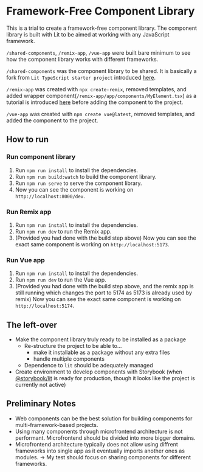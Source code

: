 # Framework-Free Component Library

This is a trial to create a framework-free component library. The component library is built with Lit to be aimed at working with any JavaScript framework.

`/shared-components`, `/remix-app`, `/vue-app` were built bare minimum to see how the component library works with different frameworks.

`/shared-components` was the component library to be shared. It is basically a fork from `Lit TypeScript starter project` introduced [here](https://lit.dev/docs/tools/starter-kits/).

`/remix-app` was created with `npx create-remix`, removed templates, and added wrapper component(`/remix-app/app/components/MyElement.tsx`) as a tutorial is introduced [here](https://lit.dev/docs/frameworks/react/) before adding the component to the project.

`/vue-app` was created with `npm create vue@latest`, removed templates, and added the component to the project.

## How to run

### Run component library

1. Run `npm run install` to install the dependencies.
2. Run `npm run build:watch` to build the component library.
3. Run `npm run serve` to serve the component library.
4. Now you can see the component is working on `http://localhost:8000/dev`.

### Run Remix app

1. Run `npm run install` to install the dependencies.
2. Run `npm run dev` to run the Remix app.
3. (Provided you had done with the build step above) Now you can see the exact same component is working on `http://localhost:5173`.

### Run Vue app

1. Run `npm run install` to install the dependencies.
2. Run `npm run dev` to run the Vue app.
3. (Provided you had done with the build step above, and the remix app is still running which changes the port to 5174 as 5173 is already used by remix) Now you can see the exact same component is working on `http://localhost:5174`.

## The left-over

- Make the component library truly ready to be installed as a package
  - Re-structure the project to be able to...
    - make it installable as a package without any extra files
    - handle multiple components
  - Dependence to `lit` should be adequately managed
- Create environment to develop components with Storybook (when [@storybook/lit](https://www.npmjs.com/package/@storybook/lit) is ready for production, though it looks like the project is currently not active)

## Preliminary Notes

- Web components can be the best solution for building components for multi-framework-based projects.
- Using many components through microfrontend architecture is not performant. Microfrontend should be divided into more bigger domains.
- Microfrontend architecture typically does not allow using diffrent frameworks into single app as it eventually imports another ones as modules.
  -> My test should focus on sharing components for different frameworks.
